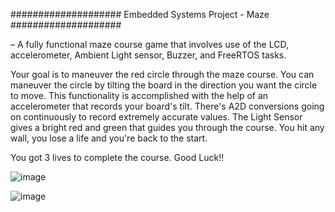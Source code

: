 #################### Embedded Systems Project - Maze ####################

– A fully functional maze course game that involves use of the LCD, accelerometer, Ambient Light sensor, Buzzer, and FreeRTOS tasks.

Your goal is to maneuver the red circle through the maze course. You can maneuver the circle by tilting the board in the direction you want the circle to move. This functionality is accomplished with the help of an accelerometer that records your board's tilt. There's A2D conversions going on continuously to record extremely accurate values. The Light Sensor gives a bright red and green that guides you through the course. You hit any wall, you lose a life and you're back to the start.  

You got 3 lives to complete the course.
Good Luck!!

![image](https://user-images.githubusercontent.com/71836374/144619537-062eddd8-6a20-45b8-a5db-0a37c84ad525.png)

![image](https://user-images.githubusercontent.com/71836374/144619578-aa4c3a0d-00e8-4df1-9dc3-0998c0fbc41f.png)
